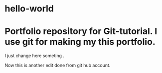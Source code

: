 # hello-world
Portfolio repository for Git-tutorial.
I use git for making my this portfolio.
=====================================
I just change here someting .

Now this is another edit done from git hub account.

